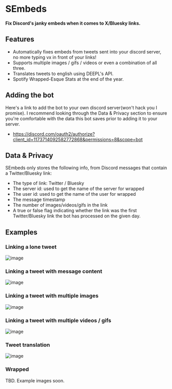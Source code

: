 # SEmbeds
**Fix Discord's janky embeds when it comes to X/Bluesky links.**

## Features
- Automatically fixes embeds from tweets sent into your discord server, no more typing vx in front of your links!
- Supports multiple images / gifs / videos or even a combination of all three.
- Translates tweets to english using DEEPL's API.
- Spotify Wrapped-Esque Stats at the end of the year.

## Adding the bot
Here's a link to add the bot to your own discord server(won't hack you I promise). I recommend looking through
the Data & Privacy section to ensure you're comfortable with the data this bot saves prior to adding it to
your server.
- https://discord.com/oauth2/authorize?client_id=1173714092582772868&permissions=8&scope=bot

## Data & Privacy
SEmbeds only stores the following info, from Discord messages that contain a Twitter/Bluesky link:
- The type of link: Twitter / Bluesky
- The server id: used to get the name of the server for wrapped
- The user id: used to get the name of the user for wrapped
- The message timestamp
- The number of images/videos/gifs in the link
- A true or false flag indicating whether the link was the first Twitter/Bluesky link the bot has processed on the given day.

## Examples
### Linking a lone tweet
![image](https://github.com/user-attachments/assets/d20f833e-adb9-431d-82ff-3c89c1e8c0fa)

### Linking a tweet with message content
![image](https://github.com/user-attachments/assets/481dc136-90d3-4793-9e0e-5ca595f01ba7)

### Linking a tweet with multiple images
![image](https://github.com/user-attachments/assets/7c8b0c82-fd68-40c3-9581-6de46a526f05)

### Linking a tweet with multiple videos / gifs
![image](https://github.com/user-attachments/assets/b5bd49dd-4761-41dc-b19c-7e1d108d29d7)

### Tweet translation
![image](https://github.com/user-attachments/assets/0ade8af3-ca83-45c2-8ae5-fd3a41d4ba67)

### Wrapped
TBD. Example images soon.
